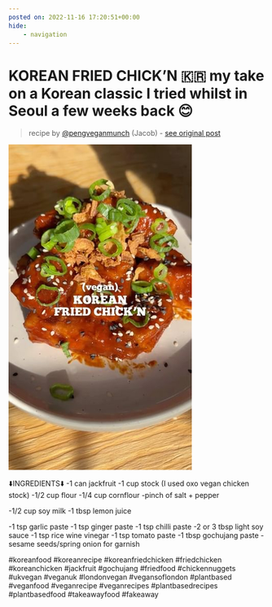 ```yaml
---
posted on: 2022-11-16 17:20:51+00:00
hide:
    - navigation
---
```


# KOREAN FRIED CHICK’N 🇰🇷 my take on a Korean classic I tried whilst in Seoul a few weeks back 😊  

> recipe by [@pengveganmunch](https://www.instagram.com/pengveganmunch/) 
(Jacob) - [see original post](https://instagram.com/p/ClB6UPMKMUe)

![](../img/pengveganmunch_16-11-2022_1711.png)


⬇️INGREDIENTS⬇️
-1 can jackfruit
-1 cup stock (I used oxo vegan chicken stock)
-1/2 cup flour
-1/4 cup cornflour
-pinch of salt + pepper

-1/2 cup soy milk
-1 tbsp lemon juice

-1 tsp garlic paste
-1 tsp ginger paste
-1 tsp chilli paste
-2 or 3 tbsp light soy sauce
-1 tsp rice wine vinegar 
-1 tsp tomato paste
-1 tbsp gochujang paste
-sesame seeds/spring onion for garnish

\#koreanfood \#koreanrecipe \#koreanfriedchicken \#friedchicken \#koreanchicken \#jackfruit \#gochujang \#friedfood \#chickennuggets \#ukvegan \#veganuk \#londonvegan \#vegansoflondon \#plantbased \#veganfood \#veganrecipe \#veganrecipes \#plantbasedrecipes \#plantbasedfood \#takeawayfood \#fakeaway 